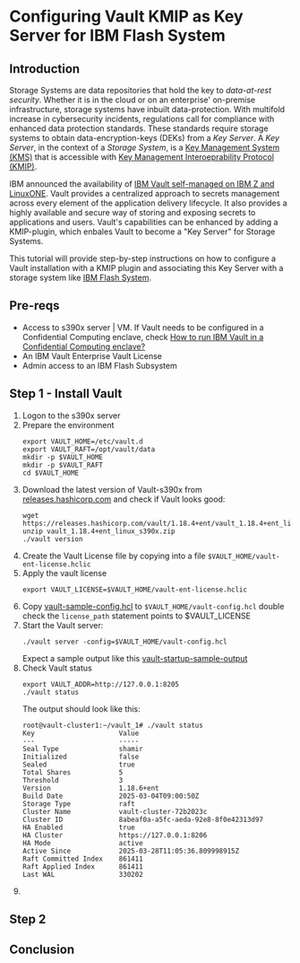 # Configuring Vault KMIP as Key Server for IBM Flash System

## Introduction
Storage Systems are data repositories that hold the key to *data-at-rest security*. Whether it is in the cloud or on an enterprise' on-premise infrastructure, storage systems have inbuilt data-protection. With multifold increase in cybersecurity incidents, regulations call for compliance with enhanced data protection standards. These standards require storage systems to obtain data-encryption-keys (DEKs) from a *Key Server*. A *Key Server*, in the context of a *Storage System*, is a [Key Management System (KMS)](https://en.wikipedia.org/wiki/Key_management#Key_management_system) that is accessible with [Key Management Interoeprability Protocol (KMIP)](https://en.wikipedia.org/wiki/Key_Management_Interoperability_Protocol). 

IBM announced the availability of [IBM Vault self-managed on IBM Z and LinuxONE](https://www.ibm.com/new/announcements/ibm-vault-self-managed-for-z-and-linuxone-and-ibm-nomad-self-managed-for-z-and-linuxone-generally-available). Vault provides a centralized approach to secrets management across every element of the application delivery lifecycle. It also provides a highly available and secure way of storing and exposing secrets to applications and users. Vault's capabilities can be enhanced by adding a KMIP-plugin, which enbales Vault to become a "Key Server" for Storage Systems.

This tutorial will provide step-by-step instructions on how to configure a Vault installation with a KMIP plugin and associating this Key Server with a storage system like [IBM Flash System](https://www.ibm.com/flashsystem). 

## Pre-reqs
- Access to s390x server | VM. If Vault needs to be configured in a Confidential Computing enclave, check [How to run IBM Vault in a Confidential Computing enclave?]()
- An IBM Vault Enterprise Vault License
- Admin access to an IBM Flash Subsystem
  

## Step 1 - Install Vault
1. Logon to the s390x server
1. Prepare the environment
   ```
   export VAULT_HOME=/etc/vault.d
   export VAULT_RAFT=/opt/vault/data
   mkdir -p $VAULT_HOME
   mkdir -p $VAULT_RAFT
   cd $VAULT_HOME
   ```
1. Download the latest version of Vault-s390x from [releases.hashicorp.com](https://releases.hashicorp.com/vault/1.19.1+ent/) and check if Vault looks good:
   ```
   wget https://releases.hashicorp.com/vault/1.18.4+ent/vault_1.18.4+ent_linux_s390x.zip
   unzip vault_1.18.4+ent_linux_s390x.zip
   ./vault version
   ```
1. Create the Vault License file by copying into a file `$VAULT_HOME/vault-ent-license.hclic`
1. Apply the vault license
   ```
   export VAULT_LICENSE=$VAULT_HOME/vault-ent-license.hclic
   ```
1. Copy [vault-sample-config.hcl](configuration-files/vault-sample-config.hcl) to `$VAULT_HOME/vault-config.hcl`
   double check the `license_path` statement points to $VAULT_LICENSE
1. Start the Vault server:
   ```
   ./vault server -config=$VAULT_HOME/vault-config.hcl
   ```
   Expect a sample output like this [vault-startup-sample-output](sample-files/vault-startup-sample-output)
1. Check Vault status
   ```
   export VAULT_ADDR=http://127.0.0.1:8205
   ./vault status
   ```
   The output should look like this:
   ```
   root@vault-cluster1:~/vault_1# ./vault status
   Key                     Value
   ---                     ----- 
   Seal Type               shamir
   Initialized             false
   Sealed                  true
   Total Shares            5
   Threshold               3
   Version                 1.18.6+ent
   Build Date              2025-03-04T09:00:50Z
   Storage Type            raft
   Cluster Name            vault-cluster-72b2023c
   Cluster ID              8abeaf0a-a5fc-aeda-92e8-8f0e42313d97
   HA Enabled              true
   HA Cluster              https://127.0.0.1:8206
   HA Mode                 active
   Active Since            2025-03-28T11:05:36.809998915Z
   Raft Committed Index    861411
   Raft Applied Index      861411
   Last WAL                330202 
   ```
1. 

## Step 2

## Conclusion
